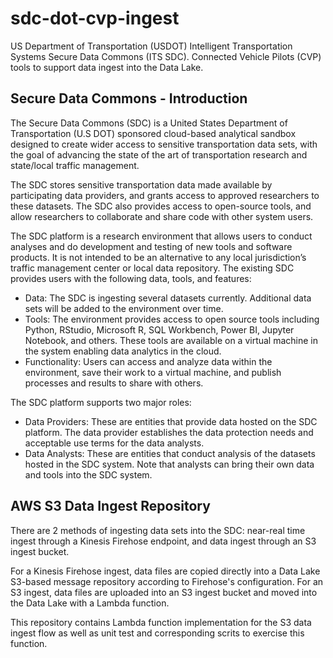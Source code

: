 # sdc-dot-cvp-ingest
US Department of Transportation (USDOT) Intelligent Transportation Systems Secure Data Commons (ITS SDC). Connected Vehicle Pilots (CVP) tools to support data ingest into the Data Lake.

## Secure Data Commons - Introduction
The Secure Data Commons (SDC) is a United States Department of Transportation (U.S DOT) sponsored cloud-based analytical sandbox designed to create wider access to sensitive transportation data sets, with the goal of advancing the state of the art of transportation research and state/local traffic management. 

The SDC stores sensitive transportation data made available by participating data providers, and grants access to approved researchers to these datasets. The SDC also provides access to open-source tools, and allow researchers to collaborate and share code with other system users.

The SDC platform is a research environment that allows users to conduct analyses and do development and testing of new tools and software products.  It is not intended to be an alternative to any local jurisdiction’s traffic management center or local data repository.  The existing SDC provides users with the following data, tools, and features:

* Data: The SDC is ingesting several datasets currently. Additional data sets will be added to the environment over time.
* Tools: The environment provides access to open source tools including Python, RStudio, Microsoft R, SQL Workbench, Power BI, Jupyter Notebook, and others. These tools are available on a virtual machine in the system enabling data analytics in the cloud. 
* Functionality: Users can access and analyze data within the environment, save their work to a virtual machine, and publish processes and results to share with others.

The SDC platform supports two major roles:

* Data Providers: These are entities that provide data hosted on the SDC platform. The data provider establishes the data protection needs and acceptable use terms for the data analysts. 
* Data Analysts: These are entities that conduct analysis of the datasets hosted in the SDC system.  Note that analysts can bring their own data and tools into the SDC system.

## AWS S3 Data Ingest Repository

There are 2 methods of ingesting data sets into the SDC: near-real time ingest through a Kinesis Firehose endpoint, and data ingest through an S3 ingest bucket.

For a Kinesis Firehose ingest, data files are copied directly into a Data Lake S3-based message repository according to Firehose's configuration. For an S3 ingest, data files are uploaded into an S3 ingest bucket and moved into the Data Lake with a Lambda function.

This repository contains Lambda function implementation for the S3 data ingest flow as well as unit test and corresponding scrits to exercise this function.


